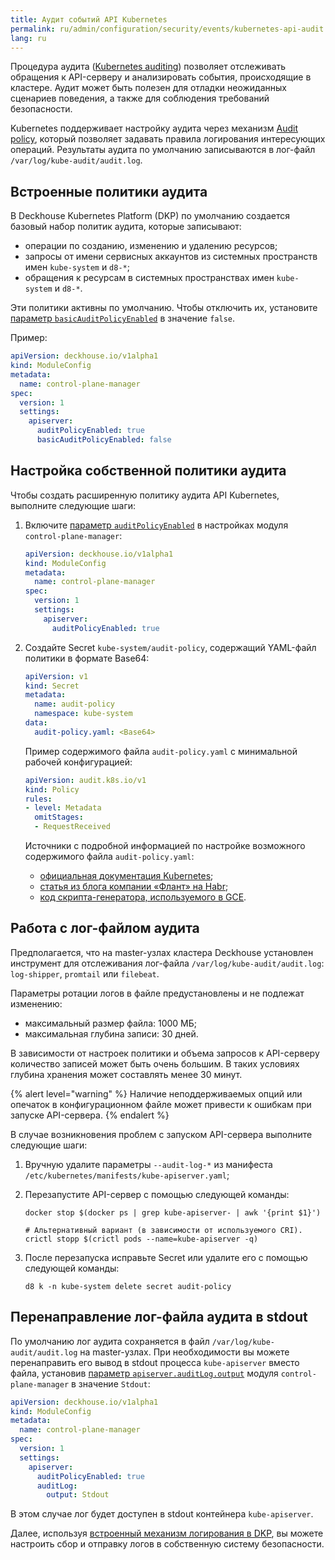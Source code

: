 ```yaml
---
title: Аудит событий API Kubernetes
permalink: ru/admin/configuration/security/events/kubernetes-api-audit.html
lang: ru
---
```


Процедура аудита ([Kubernetes auditing](https://kubernetes.io/docs/tasks/debug/debug-cluster/audit/))
позволяет отслеживать обращения к API-серверу и анализировать события, происходящие в кластере.
Аудит может быть полезен для отладки неожиданных сценариев поведения, а также для соблюдения требований безопасности.

Kubernetes поддерживает настройку аудита через механизм [Audit policy](https://kubernetes.io/docs/tasks/debug/debug-cluster/audit/#audit-policy),
который позволяет задавать правила логирования интересующих операций.
Результаты аудита по умолчанию записываются в лог-файл `/var/log/kube-audit/audit.log`.

## Встроенные политики аудита

В Deckhouse Kubernetes Platform (DKP) по умолчанию создается базовый набор политик аудита, которые записывают:

- операции по созданию, изменению и удалению ресурсов;
- запросы от имени сервисных аккаунтов из системных пространств имен `kube-system` и `d8-*`;
- обращения к ресурсам в системных пространствах имен `kube-system` и `d8-*`.

Эти политики активны по умолчанию.
Чтобы отключить их, установите [параметр `basicAuditPolicyEnabled`](/modules/control-plane-manager/configuration.html#parameters-apiserver-basicauditpolicyenabled) в значение `false`.

Пример:

```yaml
apiVersion: deckhouse.io/v1alpha1
kind: ModuleConfig
metadata:
  name: control-plane-manager
spec:
  version: 1
  settings:
    apiserver:
      auditPolicyEnabled: true
      basicAuditPolicyEnabled: false
```

## Настройка собственной политики аудита

Чтобы создать расширенную политику аудита API Kubernetes, выполните следующие шаги:

1. Включите [параметр `auditPolicyEnabled`](/modules/control-plane-manager/configuration.html#parameters-apiserver-auditpolicyenabled) в настройках модуля `control-plane-manager`:

   ```yaml
   apiVersion: deckhouse.io/v1alpha1
   kind: ModuleConfig
   metadata:
     name: control-plane-manager
   spec:
     version: 1
     settings:
       apiserver:
         auditPolicyEnabled: true
   ```

1. Создайте Secret `kube-system/audit-policy`, содержащий YAML-файл политики в формате Base64:

   ```yaml
   apiVersion: v1
   kind: Secret
   metadata:
     name: audit-policy
     namespace: kube-system
   data:
     audit-policy.yaml: <Base64>
   ```

   Пример содержимого файла `audit-policy.yaml` с минимальной рабочей конфигурацией:

   ```yaml
   apiVersion: audit.k8s.io/v1
   kind: Policy
   rules:
   - level: Metadata
     omitStages:
     - RequestReceived
   ```

   Источники с подробной информацией по настройке возможного содержимого файла `audit-policy.yaml`:

   - [официальная документация Kubernetes](https://kubernetes.io/docs/tasks/debug/debug-cluster/audit/#audit-policy);
   - [статья из блога компании «Флант» на Habr](https://habr.com/ru/companies/flant/articles/468679/);
   - [код скрипта-генератора, используемого в GCE](https://github.com/kubernetes/kubernetes/blob/0ef45b4fcf7697ea94b96d1a2fe1d9bffb692f3a/cluster/gce/gci/configure-helper.sh#L722-L862).

## Работа с лог-файлом аудита

Предполагается, что на master-узлах кластера Deckhouse установлен инструмент
для отслеживания лог-файла `/var/log/kube-audit/audit.log`: `log-shipper`, `promtail` или `filebeat`.

Параметры ротации логов в файле предустановлены и не подлежат изменению:

- максимальный размер файла: 1000 МБ;
- максимальная глубина записи: 30 дней.

В зависимости от настроек политики и объема запросов к API-серверу количество записей может быть очень большим.
В таких условиях глубина хранения может составлять менее 30 минут.

{% alert level="warning" %}
Наличие неподдерживаемых опций или опечаток в конфигурационном файле может привести к ошибкам при запуске API-сервера.
{% endalert %}

В случае возникновения проблем с запуском API-сервера выполните следующие шаги:

1. Вручную удалите параметры `--audit-log-*` из манифеста `/etc/kubernetes/manifests/kube-apiserver.yaml`;
1. Перезапустите API-сервер с помощью следующей команды:

   ```shell
   docker stop $(docker ps | grep kube-apiserver- | awk '{print $1}')
   
   # Альтернативный вариант (в зависимости от используемого CRI).
   crictl stopp $(crictl pods --name=kube-apiserver -q)
   ```

1. После перезапуска исправьте Secret или удалите его с помощью следующей команды:

   ```shell
   d8 k -n kube-system delete secret audit-policy
   ```

## Перенаправление лог-файла аудита в stdout

По умолчанию лог аудита сохраняется в файл `/var/log/kube-audit/audit.log` на master-узлах.
При необходимости вы можете перенаправить его вывод в stdout процесса `kube-apiserver` вместо файла,
установив [параметр `apiserver.auditLog.output`](/modules/control-plane-manager/configuration.html#parameters-apiserver-auditlog-output) модуля `control-plane-manager` в значение `Stdout`:

```yaml
apiVersion: deckhouse.io/v1alpha1
kind: ModuleConfig
metadata:
  name: control-plane-manager
spec:
  version: 1
  settings:
    apiserver:
      auditPolicyEnabled: true
      auditLog:
        output: Stdout
```

В этом случае лог будет доступен в stdout контейнера `kube-apiserver`.

Далее, используя [встроенный механизм логирования в DKP](../../../configuration/logging/delivery.html),
вы можете настроить сбор и отправку логов в собственную систему безопасности.
